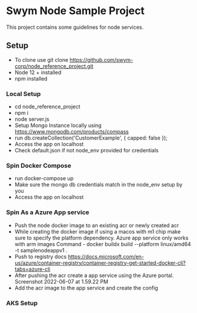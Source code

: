 
# Swym  Node Sample Project

This project contains some guidelines for node services.

## Setup
 - To clone use git clone https://github.com/swym-corp/node_reference_project.git
 - Node 12 + installed
 - npm installed
### Local Setup
 - cd node_reference_project
 - npm i
 - node server.js
 - Setup Mongo Instance locally using https://www.mongodb.com/products/compass
 - run db.createCollection('CustomerExample', { capped: false });
 - Access the app on localhost 
 - Check default.json if not node_env provided for credentials

### Spin Docker Compose
 - run docker-compose up
 - Make sure the mongo db credentials match in the node_env setup by you
 - Access the app on localhost

### Spin As a Azure App service
 - Push the node docker image to an existing acr or newly created acr
 - While creating the docker image if using a macos with m1 chip make sure to specify the platform dependency.
 Azure app service only works with arm images 
 Command - docker buildx build --platform linux/amd64 -t samplenodeappv1 .
 - Push to registry docs https://docs.microsoft.com/en-us/azure/container-registry/container-registry-get-started-docker-cli?tabs=azure-cli
 - After pushing the acr create a app service using the Azure portal.
 Screenshot 2022-06-07 at 1.59.22 PM
 - Add the acr image to the app service and create the config

### AKS Setup




